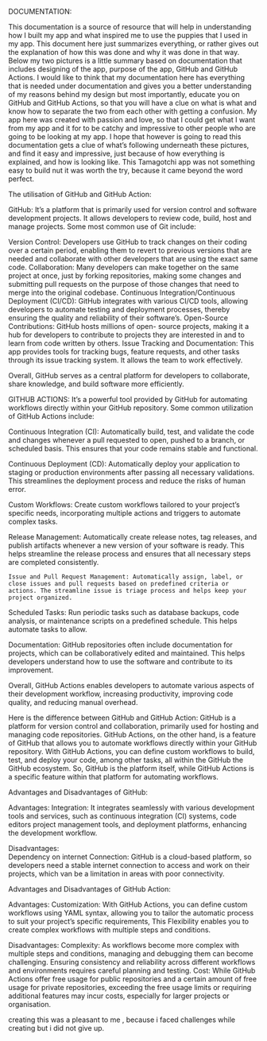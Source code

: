 DOCUMENTATION: 

This documentation is a source of resource that will help in understanding how I built my app and what inspired me to use the puppies that I used in my app.
This document here just summarizes everything, or rather gives out the explanation of how this was done and why it was done in that way.
Below my two pictures is a little summary based on documentation that includes designing of the app, purpose of the app, GitHub and GitHub Actions. 
I would like to think that my documentation here has everything that is needed under documentation and gives you a better understanding of my reasons behind my design but most importantly, educate you on GitHub and GitHub Actions, so that you will have a clue on what is what and know how to separate the two from each other with getting a confusion. My app here was created with passion and love, so that I could get what I want from my app and it for to be catchy and impressive to other people who are going to be looking at my app. I hope that however is going to read this documentation gets a clue of what’s following underneath these pictures, and find it easy and impressive, just because of how everything is explained, and how is looking like. This Tamagotchi app was not something easy to build nut it was worth the try, because it came beyond the word perfect.

The utilisation of GitHub and GitHub Action:

GitHub: It’s a platform that is primarily used for version control and software development projects. It allows developers to review code, build, host and manage projects. Some most common use of Git include:

Version Control: Developers use GitHub to track changes on their coding over a certain period, enabling them to revert to previous versions that are needed and collaborate with other developers that are using the exact same code.
Collaboration: Many developers can make together on the same project at once, just by forking repositories, making some changes and submitting pull requests on the purpose of those changes that need to merge into the original codebase.
Continuous Integration/Continuous Deployment (CI/CD): GitHub integrates with various CI/CD tools, allowing developers to automate testing and deployment processes, thereby ensuring the quality and reliability of their software’s.
 Open-Source Contributions: GitHub hosts millions of open- source projects, making it a hub for developers to contribute to projects they are interested in and to learn from code written by others.
Issue Tracking and Documentation: This app provides tools for tracking bugs, feature requests, and other tasks through its issue tracking system. It allows the team to work effectively.

Overall, GitHub serves as a central platform for developers to collaborate, share knowledge, and build software more efficiently.

GITHUB ACTIONS:
It’s a powerful tool provided by GitHub for automating workflows directly within your GitHub repository. Some common utilization of GitHub Actions include:

Continuous Integration (CI): Automatically build, test, and validate the code and changes whenever a pull requested to open, pushed to a branch, or scheduled basis. This ensures that your code remains stable and functional.

Continuous Deployment (CD): Automatically deploy your application to staging or production environments after passing all necessary validations. This streamlines the deployment process and reduce the risks of human error.

Custom Workflows: Create custom workflows tailored to your project’s specific needs, incorporating multiple actions and triggers to automate complex tasks.

Release Management: Automatically create release notes, tag releases, and publish artifacts whenever a new version of your software is ready. This helps streamline the release process and ensures that all necessary steps are completed consistently.

	Issue and Pull Request Management: Automatically assign, label, or close issues and pull requests based on predefined criteria or actions. The streamline issue is triage process and helps keep your project organized.

Scheduled Tasks: Run periodic tasks such as database backups, code analysis, or maintenance scripts on a predefined schedule. This helps automate tasks to allow.

Documentation: GitHub repositories often include documentation for projects, which can be collaboratively edited and maintained. This helps developers understand how to use the software and contribute to its improvement.

Overall, GitHub Actions enables developers to automate various aspects of their development workflow, increasing productivity, improving code quality, and reducing manual overhead.

Here is the difference between GitHub and GitHub Action:
GitHub is a platform for version control and collaboration, primarily used for hosting and managing code repositories. GitHub Actions, on the other hand, is a feature of GitHub that allows you to automate workflows directly within your GitHub repository. With GitHub Actions, you can define custom workflows to build, test, and deploy your code, among other tasks, all within the GitHub the GitHub ecosystem. So, GitHub is the platform itself, while GitHub Actions is a specific feature within that platform for automating workflows.

Advantages and Disadvantages of GitHub:

Advantages:
Integration: It integrates seamlessly with various development tools and services, such as continuous integration (CI) systems, code editors project management tools, and deployment platforms, enhancing the development workflow.

Disadvantages:  
Dependency on internet Connection: GitHub is a cloud-based platform, so developers need a stable internet connection to access and work on their projects, which van be a limitation in areas with poor connectivity.



Advantages and Disadvantages of GitHub Action:

Advantages:
Customization: With GitHub Actions, you can define custom workflows using YAML syntax, allowing you to tailor the automatic process to suit your project’s specific requirements, This Flexibility enables you to create complex workflows with multiple steps and conditions.

Disadvantages:
Complexity: As workflows become more complex with multiple steps and conditions, managing and debugging them can become challenging. Ensuring consistency and reliability across different workflows and environments requires careful planning and testing.
Cost: While GitHub Actions offer free usage for public repositories and a certain amount of free usage for private repositories, exceeding the free usage limits or requiring additional features may incur costs, especially for larger projects or organisation.

creating this was a pleasant to me , because i faced challenges while creating but i did not give up.

